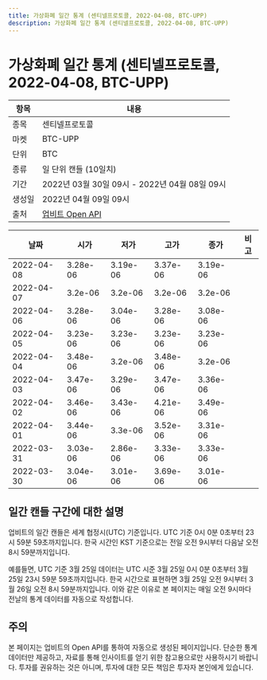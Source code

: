 ```yaml
---
title: 가상화폐 일간 통계 (센티넬프로토콜, 2022-04-08, BTC-UPP)
description: 가상화폐 일간 통계 (센티넬프로토콜, 2022-04-08, BTC-UPP)
---
```



가상화폐 일간 통계 (센티넬프로토콜, 2022-04-08, BTC-UPP)
===

|항목|내용|
|--|--|
|종목|센티넬프로토콜|
|마켓|BTC-UPP|
|단위|BTC|
|종류|일 단위 캔들 (10일치)|
|기간|2022년 03월 30일 09시 - 2022년 04월 08일 09시|
|생성일|2022년 04월 09일 09시|
|출처|[업비트 Open API](https://docs.upbit.com)|


|날짜|시가|저가|고가|종가|비고|
|--|--|--|--|--|--|
|2022-04-08|3.28e-06|3.19e-06|3.37e-06|3.19e-06|    |
|2022-04-07|3.2e-06|3.2e-06|3.2e-06|3.2e-06|    |
|2022-04-06|3.28e-06|3.04e-06|3.28e-06|3.08e-06|    |
|2022-04-05|3.23e-06|3.23e-06|3.23e-06|3.23e-06|    |
|2022-04-04|3.48e-06|3.2e-06|3.48e-06|3.2e-06|    |
|2022-04-03|3.47e-06|3.29e-06|3.47e-06|3.36e-06|    |
|2022-04-02|3.46e-06|3.43e-06|4.21e-06|3.49e-06|    |
|2022-04-01|3.44e-06|3.3e-06|3.52e-06|3.31e-06|    |
|2022-03-31|3.03e-06|2.86e-06|3.33e-06|3.33e-06|    |
|2022-03-30|3.04e-06|3.01e-06|3.69e-06|3.01e-06|    |


일간 캔들 구간에 대한 설명
---


업비트의 일간 캔들은 세계 협정시(UTC) 기준입니다. 
UTC 기준 0시 0분 0초부터 23시 59분 59초까지입니다. 
한국 시간인 KST 기준으로는 전일 오전 9시부터 다음날 오전 8시 59분까지입니다. 


예를들면, UTC 기준 3월 25일 데이터는 UTC 시준 3월 25일 0시 0분 0초부터 3월 25일 23시 59분 59초까지입니다. 
한국 시간으로 표현하면 3월 25일 오전 9시부터 3월 26일 오전 8시 59분까지입니다. 
이와 같은 이유로 본 페이지는 매일 오전 9시마다 전날의 통계 데이터를 자동으로 작성합니다. 


주의
---


본 페이지는 업비트의 Open API를 통하여 자동으로 생성된 페이지입니다. 
단순한 통계 데이터만 제공하고, 자료를 통해 인사이트를 얻기 위한 참고용으로만 사용하시기 바랍니다. 
투자를 권유하는 것은 아니며, 투자에 대한 모든 책임은 투자자 본인에게 있습니다. 
